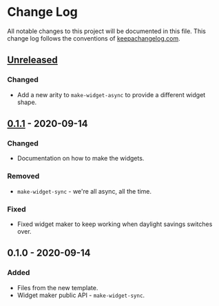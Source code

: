 # Change Log
All notable changes to this project will be documented in this file. This change log follows the conventions of [keepachangelog.com](http://keepachangelog.com/).

## [Unreleased]
### Changed
- Add a new arity to `make-widget-async` to provide a different widget shape.

## [0.1.1] - 2020-09-14
### Changed
- Documentation on how to make the widgets.

### Removed
- `make-widget-sync` - we're all async, all the time.

### Fixed
- Fixed widget maker to keep working when daylight savings switches over.

## 0.1.0 - 2020-09-14
### Added
- Files from the new template.
- Widget maker public API - `make-widget-sync`.

[Unreleased]: https://github.com/your-name/a-basics/compare/0.1.1...HEAD
[0.1.1]: https://github.com/your-name/a-basics/compare/0.1.0...0.1.1
